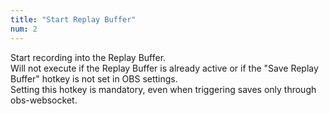 ```yaml
---
title: "Start Replay Buffer"
num: 2
---
```

Start recording into the Replay Buffer.\
Will not execute if the Replay Buffer is already active or if the "Save Replay Buffer" hotkey is not set in OBS settings.\
Setting this hotkey is mandatory, even when triggering saves only through obs-websocket.









